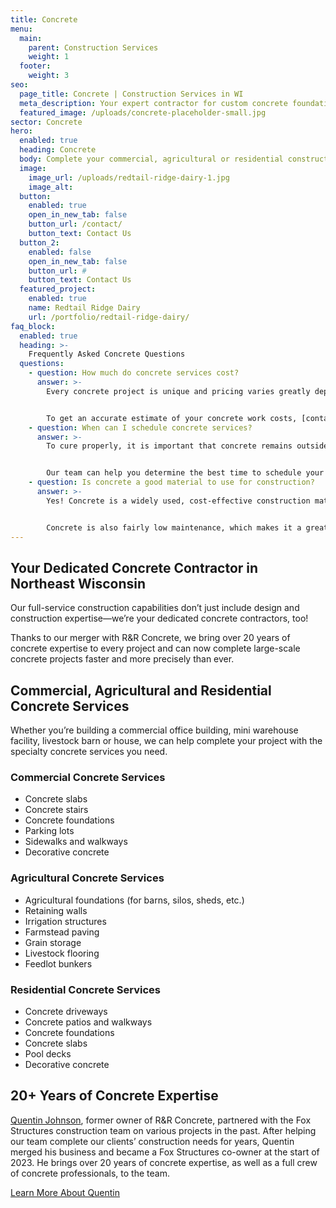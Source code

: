 ```yaml
---
title: Concrete
menu:
  main:
    parent: Construction Services
    weight: 1
  footer:
    weight: 3
seo:
  page_title: Concrete | Construction Services in WI
  meta_description: Your expert contractor for custom concrete foundations & slabs, commercial parking lots, retaining walls, patios & walkways, irrigation structures & more.
  featured_image: /uploads/concrete-placeholder-small.jpg
sector: Concrete
hero: 
  enabled: true
  heading: Concrete
  body: Complete your commercial, agricultural or residential construction project with the expert concrete services at Fox Structures.
  image: 
    image_url: /uploads/redtail-ridge-dairy-1.jpg
    image_alt: 
  button:
    enabled: true
    open_in_new_tab: false
    button_url: /contact/
    button_text: Contact Us
  button_2:
    enabled: false
    open_in_new_tab: false
    button_url: #
    button_text: Contact Us
  featured_project: 
    enabled: true
    name: Redtail Ridge Dairy
    url: /portfolio/redtail-ridge-dairy/
faq_block:
  enabled: true
  heading: >-
    Frequently Asked Concrete Questions
  questions:
    - question: How much do concrete services cost?
      answer: >-
        Every concrete project is unique and pricing varies greatly depending on your exact specifications, timeline and more. Here at Fox Structures, we offer premier concrete services that take your unique vision and needs into account, as well as the use of high-quality materials that last, even in harsh Wisconsin weather conditions. 


        To get an accurate estimate of your concrete work costs, [contact us today](/contact/) or give us a call at <a href="tel:920-766-9305">920-766-9305</a>.
    - question: When can I schedule concrete services?
      answer: >-
        To cure properly, it is important that concrete remains outside of extremely cold and/or wet conditions. Because of this, we typically avoid scheduling concrete work during winter months. Typically, Fox Structures concrete services can be scheduled from late April through early November, though this is subject to change due to weather conditions. 


        Our team can help you determine the best time to schedule your concrete work, as well as other construction services, to best fit your schedule and assure proper curing.
    - question: Is concrete a good material to use for construction?
      answer: >-
        Yes! Concrete is a widely used, cost-effective construction material that provides many benefits to you on any construction project. First and foremost, concrete is strong and durable and can hold up to a lot of wear and tear. It’s also fire-resistant and able to withstand harsh weather conditions (perfect for Wisconsin weather!). 


        Concrete is also fairly low maintenance, which makes it a great choice for our commercial, residential and agricultural clients alike. It’s easy to clean, doesn’t need to be treated and typically doesn’t have as many issues with rotting and insect infestation as wood or other common building materials. 
---
```


## Your Dedicated Concrete Contractor in Northeast Wisconsin 

Our full-service construction capabilities don’t just include design and construction expertise—we’re your dedicated concrete contractors, too! 

Thanks to our merger with R&R Concrete, we bring over 20 years of concrete expertise to every project and can now complete large-scale concrete projects faster and more precisely than ever.

## Commercial, Agricultural and Residential Concrete Services 

Whether you’re building a commercial office building, mini warehouse facility, livestock barn or house, we can help complete your project with the specialty concrete services you need. 

### Commercial Concrete Services

- Concrete slabs
- Concrete stairs 
- Concrete foundations
- Parking lots
- Sidewalks and walkways 
- Decorative concrete 

### Agricultural Concrete Services 

- Agricultural foundations (for barns, silos, sheds, etc.)
- Retaining walls 
- Irrigation structures 
- Farmstead paving 
- Grain storage 
- Livestock flooring 
- Feedlot bunkers 

### Residential Concrete Services 

- Concrete driveways
- Concrete patios and walkways
- Concrete foundations
- Concrete slabs
- Pool decks
- Decorative concrete 

## 20+ Years of Concrete Expertise 

[Quentin Johnson](/about/leadership/quentin-johnson/), former owner of R&R Concrete, partnered with the Fox Structures construction team on various projects in the past. After helping our team complete our clients’ construction needs for years, Quentin merged his business and became a Fox Structures co-owner at the start of 2023. He brings over 20 years of concrete expertise, as well as a full crew of concrete professionals, to the team. 

<a class="btn btn--secondary" href="/about/leadership/quentin-johnson/">Learn More About Quentin</a>

